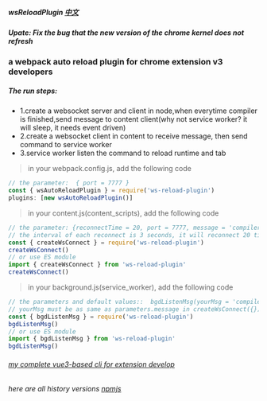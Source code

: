 <!--
 * @Date: 2023-03-08 08:19:37
 * @LastEditors: xzz
 * @LastEditTime: 2023-03-18 10:48:17
-->

##### wsReloadPlugin [中文](https://github.com/xzz2021/wsReloadPlugin/blob/main/README_zh.md)

##### Upate: Fix the bug that the new version of the chrome kernel does not refresh

### a webpack auto reload plugin for chrome extension v3 developers

##### The run steps:

- 1.create a websocket server and client in node,when everytime compiler is finished,send message to content client(why not service worker? it will sleep, it needs event driven)
- 2.create a websocket client in content to receive message, then send command to service worker
- 3.service worker listen the command to reload runtime and tab

> in your webpack.config.js, add the following code

```js
// the parameter:  { port = 7777 }
const { wsAutoReloadPlugin } = require('ws-reload-plugin')
plugins: [new wsAutoReloadPlugin()]
```

> in your content.js(content_scripts), add the following code

```js
// the parameter: {reconnectTime = 20, port = 7777, message = 'compiler'}
// the interval of each reconnect is 3 seconds, it will reconnect 20 times by default
const { createWsConnect } = require('ws-reload-plugin')
createWsConnect()
// or use ES module
import { createWsConnect } from 'ws-reload-plugin'
createWsConnect()
```

> in your background.js(service_worker), add the following code

```js
// the parameters and default values::  bgdListenMsg(yourMsg = 'compiler')
// yourMsg must be as same as parameters.message in createWsConnect({})
const { bgdListenMsg } = require('ws-reload-plugin')
bgdListenMsg()
// or use ES module
import { bgdListenMsg } from 'ws-reload-plugin'
bgdListenMsg()
```

###### [my complete vue3-based cli for extension develop](https://github.com/xzz2021/crx-cli)

###### here are all history versions [npmjs](https://www.npmjs.com/package/ws-reload-plugin?activeTab=readme)
